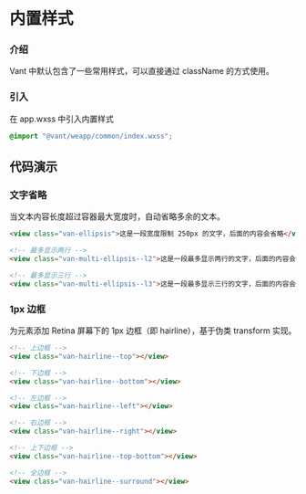# 内置样式

### 介绍

Vant 中默认包含了一些常用样式，可以直接通过 className 的方式使用。

### 引入

在 app.wxss 中引入内置样式

```css
@import "@vant/weapp/common/index.wxss";
```

## 代码演示

### 文字省略

当文本内容长度超过容器最大宽度时，自动省略多余的文本。

```html
<view class="van-ellipsis">这是一段宽度限制 250px 的文字，后面的内容会省略</view>

<!-- 最多显示两行 -->
<view class="van-multi-ellipsis--l2">这是一段最多显示两行的文字，后面的内容会省略</view>

<!-- 最多显示三行 -->
<view class="van-multi-ellipsis--l3">这是一段最多显示三行的文字，后面的内容会省略</view>
```

### 1px 边框

为元素添加 Retina 屏幕下的 1px 边框（即 hairline），基于伪类 transform 实现。

```html
<!-- 上边框 -->
<view class="van-hairline--top"></view>

<!-- 下边框 -->
<view class="van-hairline--bottom"></view>

<!-- 左边框 -->
<view class="van-hairline--left"></view>

<!-- 右边框 -->
<view class="van-hairline--right"></view>

<!-- 上下边框 -->
<view class="van-hairline--top-bottom"></view>

<!-- 全边框 -->
<view class="van-hairline--surround"></view>
```
